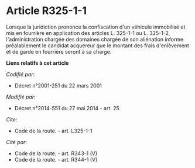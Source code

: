 # Article R325-1-1

Lorsque la juridiction prononce la confiscation d'un véhicule immobilisé et mis en fourrière en application des articles L.
325-1-1 ou L. 325-1-2,    l'administration chargée des domaines chargée de son aliénation informe préalablement le candidat
acquéreur que le montant des frais d'enlèvement et de garde en fourrière seront à sa charge.

**Liens relatifs à cet article**

_Codifié par_:

  - Décret n°2001-251 du 22 mars 2001

_Modifié par_:

  - Décret n°2014-551 du 27 mai 2014 - art. 25

_Cite_:

  - Code de la route. - art. L325-1-1

_Cité par_:

  - Code de la route. - art. R343-1 (V)
  - Code de la route. - art. R344-1 (V)
